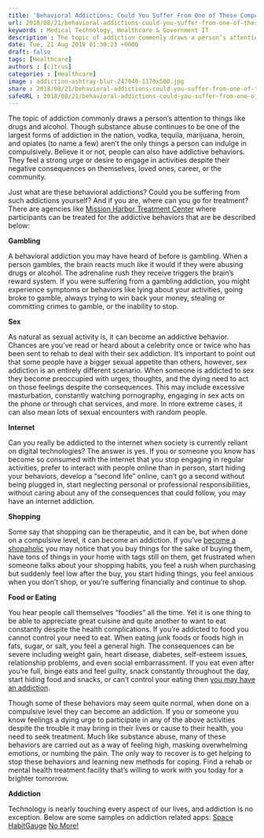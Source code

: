```yaml
---
title: 'Behavioral Addictions: Could You Suffer From One of These Compulsive Habits? And Some Useful Apps'
url: 2018/08/21/behavioral-addictions-could-you-suffer-from-one-of-these-compulsive-habits-and-some-useful-apps/
keywords : Medical Technology, Healthcare & Government IT
description : The topic of addiction commonly draws a person’s attention to things like drugs and alcohol. Though substance abuse continues to be one of the largest forms of addiction in the nation, vodka, tequila, marijuana, heroin, and opiates (to name a few) aren’t the only things a person can indulge in compulsively. Believe it or not, people can also have addictive behaviors. They feel a strong urge or desire to engage in activities despite their negative consequences on themselves, loved ones, career, or the community.
date: Tue, 21 Aug 2018 01:30:23 +0000
draft: false
tags: [Healthcare]
authors : [citrus]
categories : [Healthcare]
image : addiction-ashtray-blur-247040-1170x500.jpg
share : 2018/08/21/behavioral-addictions-could-you-suffer-from-one-of-these-compulsive-habits-and-some-useful-apps/
safeURL : 2018/08/21/behavioral-addictions-could-you-suffer-from-one-of-these-compulsive-habits-and-some-useful-apps/
---
```


The topic of addiction commonly draws a person’s attention to things like drugs and alcohol. Though substance abuse continues to be one of the largest forms of addiction in the nation, vodka, tequila, marijuana, heroin, and opiates (to name a few) aren’t the only things a person can indulge in compulsively. Believe it or not, people can also have addictive behaviors. They feel a strong urge or desire to engage in activities despite their negative consequences on themselves, loved ones, career, or the community.

Just what are these behavioral addictions? Could you be suffering from such addictions yourself? And if you are, where can you go for treatment? There are agencies like [Mission Harbor Treatment Center](https://sbtreatment.com/program/) where participants can be treated for the addictive behaviors that are be described below:

**Gambling**

A behavioral addiction you may have heard of before is gambling. When a person gambles, the brain reacts much like it would if they were abusing drugs or alcohol. The adrenaline rush they receive triggers the brain’s reward system. If you were suffering from a gambling addiction, you might experience symptoms or behaviors like lying about your activities, going broke to gamble, always trying to win back your money, stealing or committing crimes to gamble, or the inability to stop.

**Sex**

As natural as sexual activity is, it can become an addictive behavior. Chances are you’ve read or heard about a celebrity once or twice who has been sent to rehab to deal with their sex addiction. It’s important to point out that some people have a bigger sexual appetite than others, however, sex addiction is an entirely different scenario. When someone is addicted to sex they become preoccupied with urges, thoughts, and the dying need to act on those feelings despite the consequences. This may include excessive masturbation, constantly watching pornography, engaging in sex acts on the phone or through chat services, and more. In more extreme cases, it can also mean lots of sexual encounters with random people.

**Internet**

Can you really be addicted to the internet when society is currently reliant on digital technologies? The answer is yes. If you or someone you know has become so consumed with the internet that you stop engaging in regular activities, prefer to interact with people online than in person, start hiding your behaviors, develop a “second life” online, can’t go a second without being plugged in, start neglecting personal or professional responsibilities, without caring about any of the consequences that could follow, you may have an internet addiction.

**Shopping**

Some say that shopping can be therapeutic, and it can be, but when done on a compulsive level, it can become an addiction. If you’ve [become a shopaholic](https://www.huffingtonpost.com/2012/09/14/shopaholic-7-signs-addicted-to-shopping_n_1883751.html) you may notice that you buy things for the sake of buying them, have tons of things in your home with tags still on them, get frustrated when someone talks about your shopping habits, you feel a rush when purchasing but suddenly feel low after the buy, you start hiding things, you feel anxious when you don’t shop, or you’re suffering financially and continue to shop.

**Food or Eating**

You hear people call themselves “foodies” all the time. Yet it is one thing to be able to appreciate great cuisine and quite another to want to eat constantly despite the health complications. If you’re addicted to food you cannot control your need to eat. When eating junk foods or foods high in fats, sugar, or salt, you feel a general high. The consequences can be severe including weight gain, heart disease, diabetes, self-esteem issues, relationship problems, and even social embarrassment. If you eat even after you’re full, binge eats and feel guilty, snack constantly throughout the day, start hiding food and snacks, or can’t control your eating then [you may have an addiction](https://www.healthcareguys.com/2018/05/31/when-eating-becomes-an-addiction-and-some-useful-apps/).

Though some of these behaviors may seem quite normal, when done on a compulsive level they can become an addiction. If you or someone you know feelings a dying urge to participate in any of the above activities despite the trouble it may bring in their lives or cause to their health, you need to seek treatment. Much like substance abuse, many of these behaviors are carried out as a way of feeling high, masking overwhelming emotions, or numbing the pain. The only way to recover is to get helping to stop these behaviors and learning new methods for coping. Find a rehab or mental health treatment facility that’s willing to work with you today for a brighter tomorrow.

**Addiction**

Technology is nearly touching every aspect of our lives, and addiction is no exception. Below are some samples on addiction related apps: [Space](http://youjustneedspace.com/) [HabitGauge](https://play.google.com/store/apps/details?id=com.piapox.android.habitgauge&hl=en) [No More!](https://play.google.com/store/apps/details?id=com.leoncvlt.nomore)